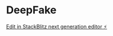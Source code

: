 # DeepFake

[Edit in StackBlitz next generation editor ⚡️](https://stackblitz.com/~/github.com/theprabstuff/DeepFake)